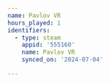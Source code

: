 ```yaml
---
name: Pavlov VR
hours_played: 1
identifiers:
  - type: steam
    appid: '555160'
    name: Pavlov VR
    synced_on: '2024-07-04'

---
```

